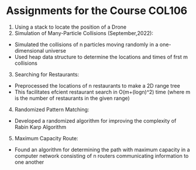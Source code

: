 # Assignments for the Course COL106

1. Using a stack to locate the position of a Drone
2. Simulation of Many-Particle Collisions (September,2022):
  - Simulated the collisions of n particles moving randomly in a one-dimensional universe
  - Used heap data structure to determine the locations and times of frst m collisions
3. Searching for Restaurants:
  - Preprocessed the locations of n restaurants to make a 2D range tree
  - This facilitates efcient restaurant search in O(m+(logn)^2) time (where m is the number of restaurants in the given range)
4. Randomized Pattern Matching:
  - Developed a randomized algorithm for improving the complexity of Rabin Karp Algorithm
5. Maximum Capacity Route:
  - Found an algorithm for determining the path with maximum capacity in a computer network consisting of n routers communicating information to one another
